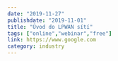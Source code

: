 ```yaml
---
date: "2019-11-27"
publishdate: "2019-11-01"
title: "Úvod do LPWAN sítí"
tags: ["online","webinar","free"]
link: https://www.google.com
category: industry
---
```


